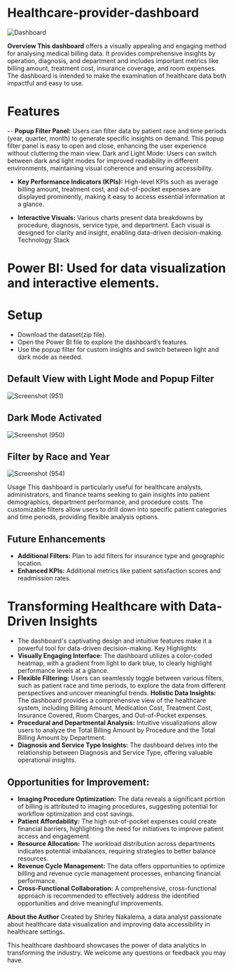 # Healthcare-provider-dashboard

![Dashboard](https://github.com/user-attachments/assets/eb819d03-b009-436b-beb8-ad87dabd8162)


**Overview This dashboard** 
offers a visually appealing and engaging method for analysing medical billing data. It provides comprehensive insights by operation, diagnosis, and department and includes important metrics like billing amount, treatment cost, insurance coverage, and room expenses. The dashboard is intended to make the examination of healthcare data both impactful and easy to use.

# Features
-- **Popup Filter Panel:**
Users can filter data by patient race and time periods (year, quarter, month) to generate specific insights on demand. This popup filter panel is easy to open and close, enhancing the user experience without cluttering the main view.
Dark and Light Mode: Users can switch between dark and light modes for improved readability in different environments, maintaining visual coherence and ensuring accessibility.

- **Key Performance Indicators (KPIs):** High-level KPIs such as average billing amount, treatment cost, and out-of-pocket expenses are displayed prominently, making it easy to access essential information at a glance.
  
- **Interactive Visuals:** Various charts present data breakdowns by procedure, diagnosis, service type, and department. Each visual is designed for clarity and insight, enabling data-driven decision-making.
Technology Stack

# Power BI: Used for data visualization and interactive elements.
# Setup

- Download the dataset(zip file).
- Open the Power BI file to explore the dashboard’s features.
- Use the popup filter for custom insights and switch between light and dark mode as needed.

## Default View with Light Mode and Popup Filter
![Screenshot (951)](https://github.com/user-attachments/assets/383105fe-485d-46cb-97e1-f0f183490ba0)

## Dark Mode Activated
![Screenshot (950)](https://github.com/user-attachments/assets/732f2762-9fa5-4466-95b1-4a9caf542acb)

## Filter by Race and Year
![Screenshot (954)](https://github.com/user-attachments/assets/78b8425e-5449-4da0-a961-53d9fe125ab6)


Usage This dashboard is particularly useful for healthcare analysts, administrators, and finance teams seeking to gain insights into patient demographics, department performance, and procedure costs. The customizable filters allow users to drill down into specific patient categories and time periods, providing flexible analysis options.

## Future Enhancements
- **Additional Filters:** Plan to add filters for insurance type and geographic location.
- **Enhanced KPIs:** Additional metrics like patient satisfaction scores and readmission rates.

# Transforming Healthcare with Data-Driven Insights
- The dashboard's captivating design and intuitive features make it a powerful tool for data-driven decision-making.
Key Highlights:
- **Visually Engaging Interface:** The dashboard utilizes a color-coded heatmap, with a gradient from light to dark blue, to clearly highlight performance levels at a glance.
- **Flexible Filtering:** Users can seamlessly toggle between various filters, such as patient race and time periods, to explore the data from different perspectives and uncover meaningful trends.
  **Holistic Data Insights:** The dashboard provides a comprehensive view of the healthcare system, including Billing Amount, Medication Cost, Treatment Cost, Insurance Covered, Room Charges, and Out-of-Pocket expenses.
- **Procedural and Departmental Analysis:** Intuitive visualizations allow users to analyze the Total Billing Amount by Procedure and the Total Billing Amount by Department.
- **Diagnosis and Service Type Insights:** The dashboard delves into the relationship between Diagnosis and Service Type, offering valuable operational insights.

## Opportunities for Improvement:
- **Imaging Procedure Optimization:** The data reveals a significant portion of billing is attributed to imaging procedures, suggesting potential for workflow optimization and cost savings.
- **Patient Affordability:** The high out-of-pocket expenses could create financial barriers, highlighting the need for initiatives to improve patient access and engagement.
- **Resource Allocation:** The workload distribution across departments indicates potential imbalances, requiring strategies to better balance resources.
- **Revenue Cycle Management:** The data offers opportunities to optimize billing and revenue cycle management processes, enhancing financial performance.
- **Cross-Functional Collaboration:** A comprehensive, cross-functional approach is recommended to effectively address the identified opportunities and drive meaningful improvements.

**About the Author** Created by Shirley Nakalema, a data analyst passionate about healthcare data visualization and improving data accessibility in healthcare settings.

This healthcare dashboard showcases the power of data analytics in transforming the industry. We welcome any questions or feedback you may have.
